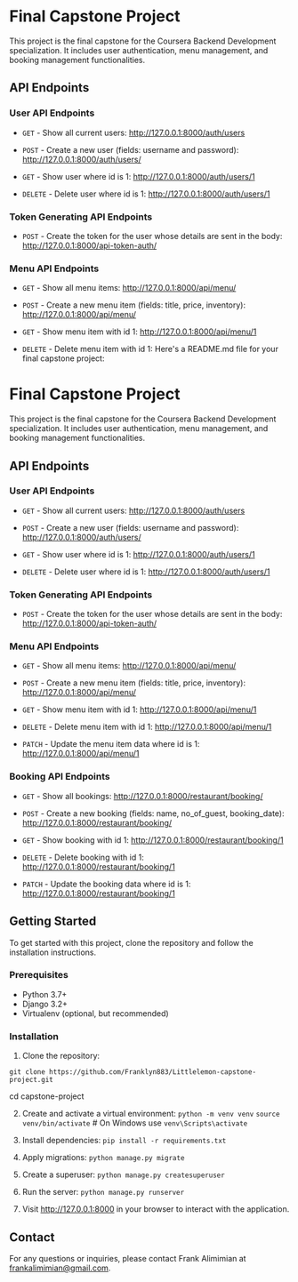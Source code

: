# Final Capstone Project

This project is the final capstone for the Coursera Backend Development specialization. It includes user authentication, menu management, and booking management functionalities.

## API Endpoints

### User API Endpoints

- `GET` - Show all current users: http://127.0.0.1:8000/auth/users
- `POST` - Create a new user (fields: username and password): http://127.0.0.1:8000/auth/users/

- `GET` - Show user where id is 1: http://127.0.0.1:8000/auth/users/1

- `DELETE` - Delete user where id is 1: http://127.0.0.1:8000/auth/users/1


### Token Generating API Endpoints

- `POST` - Create the token for the user whose details are sent in the body:
http://127.0.0.1:8000/api-token-auth/


### Menu API Endpoints

- `GET` - Show all menu items: http://127.0.0.1:8000/api/menu/

- `POST` - Create a new menu item (fields: title, price, inventory):
http://127.0.0.1:8000/api/menu/

- `GET` - Show menu item with id 1: http://127.0.0.1:8000/api/menu/1

- `DELETE` - Delete menu item with id 1: 
Here's a README.md file for your final capstone project:


# Final Capstone Project

This project is the final capstone for the Coursera Backend Development specialization. It includes user authentication, menu management, and booking management functionalities.

## API Endpoints

### User API Endpoints

- `GET` - Show all current users:
http://127.0.0.1:8000/auth/users



- `POST` - Create a new user (fields: username and password):
http://127.0.0.1:8000/auth/users/



- `GET` - Show user where id is 1:
http://127.0.0.1:8000/auth/users/1



- `DELETE` - Delete user where id is 1:
http://127.0.0.1:8000/auth/users/1


### Token Generating API Endpoints

- `POST` - Create the token for the user whose details are sent in the body:
http://127.0.0.1:8000/api-token-auth/


### Menu API Endpoints

- `GET` - Show all menu items:
http://127.0.0.1:8000/api/menu/


- `POST` - Create a new menu item (fields: title, price, inventory):
http://127.0.0.1:8000/api/menu/


- `GET` - Show menu item with id 1:
http://127.0.0.1:8000/api/menu/1


- `DELETE` - Delete menu item with id 1:
http://127.0.0.1:8000/api/menu/1

- `PATCH` - Update the menu item data where id is 1: http://127.0.0.1:8000/api/menu/1

### Booking API Endpoints

- `GET` - Show all bookings: http://127.0.0.1:8000/restaurant/booking/

- `POST` - Create a new booking (fields: name, no_of_guest, booking_date):
http://127.0.0.1:8000/restaurant/booking/

- `GET` - Show booking with id 1: http://127.0.0.1:8000/restaurant/booking/1

- `DELETE` - Delete booking with id 1: http://127.0.0.1:8000/restaurant/booking/1

- `PATCH` - Update the booking data where id is 1: http://127.0.0.1:8000/restaurant/booking/1


## Getting Started

To get started with this project, clone the repository and follow the installation instructions.

### Prerequisites

- Python 3.7+
- Django 3.2+
- Virtualenv (optional, but recommended)

### Installation

1. Clone the repository:
 
 `git clone https://github.com/Franklyn883/Littlelemon-capstone-project.git`

 cd capstone-project

2. Create and activate a virtual environment:
`python -m venv venv`
`source venv/bin/activate`  # On Windows use `venv\Scripts\activate`

3. Install dependencies: `pip install -r requirements.txt`

4. Apply migrations: `python manage.py migrate`

5. Create a superuser: `python manage.py createsuperuser`

6. Run the server: `python manage.py runserver` 

7. Visit http://127.0.0.1:8000 in your browser to interact with the application.

## Contact
For any questions or inquiries, please contact Frank Alimimian at frankalimimian@gmail.com.






















